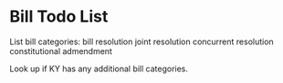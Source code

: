 Bill Todo List
==============

List bill categories:
  bill
  resolution
  joint resolution
  concurrent resolution
  constitutional admendment

Look up if KY has any additional bill categories.

